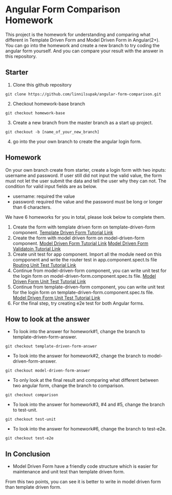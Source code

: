 # Angular Form Comparison Homework

This project is the homework for understanding and comparing what different in Template Driven Form and Model Driven Form in Angular(2+).
You can go into the homework and create a new branch to try coding the angular form yourself. And you can compare your result with the answer in this repository.

## Starter
1. Clone this github repository
```shell
git clone https://github.com/linnilsupak/angular-form-comparison.git
```
2. Checkout homework-base branch
```shell
git checkout homework-base
```
3. Create a new branch from the master branch as a start up project.
```shell
git checkout -b [name_of_your_new_branch]
```
4. go into the your own branch to create the angular login form.

## Homework
On your own branch create from starter, create a login form with two inputs: username and password. If user still did not input the valid value, the form must not let the user submit the data and tell the user why they can not. The condition for valid input fields are as below.
+ username: required the value
+ password: required the value and the password must be long or longer than 6 characters.

We have 6 homeworks for you in total, please look below to complete them.
1. Create the form with template driven form on template-driven-form component.
<a href='https://codecraft.tv/courses/angular/forms/template-driven/'>Template Driven Form Tutorial Link</a>
2. Create the form with model driven form on model-driven-form component.
<a href='https://codecraft.tv/courses/angular/forms/model-driven/'>Model Driven Form Tutorial Link</a>
<a href='https://codecraft.tv/courses/angular/forms/model-driven-validation/'>Model Driven Form Validatoin Tutorial Link</a>
3. Create unit test for app component. Import all the module need on this compponent and write the router test in app.component.spect.ts file
<a href='https://codecraft.tv/courses/angular/unit-testing/routing/'>Routing Unit Test Tutorial Link</a>
4. Continue from model-driven-form component, you can write unit test for the login form on model-driven-form.component.spec.ts file.
<a href='https://codecraft.tv/courses/angular/unit-testing/model-driven-forms/'>Model Driven Form Unit Test Tutorial Link</a>
5. Continue from template-driven-form component, you can write unit test for the login form on template-driven-form.component.spec.ts file.
<a href='https://codecraft.tv/courses/angular/unit-testing/components/'>Model Driven Form Unit Test Tutorial Link</a>
6. For the final step, try creating e2e test for both Angular forms.

## How to look at the answer
+ To look into the answer for homework#1, change the branch to template-driven-form-answer. 
```shell
git checkout template-driven-form-answer
```
+ To look into the answer for homework#2, change the branch to model-driven-form-answer.
```shell
git checkout model-driven-form-answer
```
+ To only look at the final result and comparing what different between two angular form, change the branch to comparison.
```shell
git checkout comparison
```
+ To look into the answer for homework#3, #4 and #5, change the branch to test-unit.
```shell
git checkout test-unit
```
+ To look into the answer for homework#6, change the branch to test-e2e.
```shell
git checkout test-e2e
```

## In Conclusion
+ Model Driven Form have a friendly code structure which is easier for maintenance and unit test than template driven form.

From this two points, you can see it is better to write in model driven form than template driven form.

